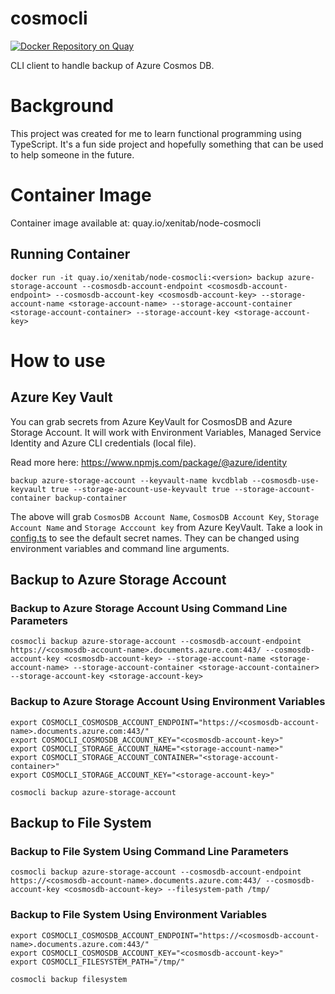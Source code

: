 # cosmocli

[![Docker Repository on Quay](https://quay.io/repository/xenitab/node-cosmocli/status "Docker Repository on Quay")](https://quay.io/repository/xenitab/node-cosmocli)

CLI client to handle backup of Azure Cosmos DB.

# Background

This project was created for me to learn functional programming using TypeScript. It's a fun side project and hopefully something that can be used to help someone in the future.

# Container Image

Container image available at: quay.io/xenitab/node-cosmocli

## Running Container

```shell
docker run -it quay.io/xenitab/node-cosmocli:<version> backup azure-storage-account --cosmosdb-account-endpoint <cosmosdb-account-endpoint> --cosmosdb-account-key <cosmosdb-account-key> --storage-account-name <storage-account-name> --storage-account-container <storage-account-container> --storage-account-key <storage-account-key>
```

# How to use

## Azure Key Vault

You can grab secrets from Azure KeyVault for CosmosDB and Azure Storage Account. It will work with Environment Variables, Managed Service Identity and Azure CLI credentials (local file).

Read more here: https://www.npmjs.com/package/@azure/identity

```shell
backup azure-storage-account --keyvault-name kvcdblab --cosmosdb-use-keyvault true --storage-account-use-keyvault true --storage-account-container backup-container
```

The above will grab `CosmosDB Account Name`, `CosmosDB Account Key`, `Storage Account Name` and `Storage Acccount key` from Azure KeyVault. Take a look in [config.ts](src/models/config.ts) to see the default secret names. They can be changed using environment variables and command line arguments.

## Backup to Azure Storage Account

### Backup to Azure Storage Account Using Command Line Parameters

```shell
cosmocli backup azure-storage-account --cosmosdb-account-endpoint https://<cosmosdb-account-name>.documents.azure.com:443/ --cosmosdb-account-key <cosmosdb-account-key> --storage-account-name <storage-account-name> --storage-account-container <storage-account-container> --storage-account-key <storage-account-key>
```

### Backup to Azure Storage Account Using Environment Variables

```shell
export COSMOCLI_COSMOSDB_ACCOUNT_ENDPOINT="https://<cosmosdb-account-name>.documents.azure.com:443/"
export COSMOCLI_COSMOSDB_ACCOUNT_KEY="<cosmosdb-account-key>"
export COSMOCLI_STORAGE_ACCOUNT_NAME="<storage-account-name>"
export COSMOCLI_STORAGE_ACCOUNT_CONTAINER="<storage-account-container>"
export COSMOCLI_STORAGE_ACCOUNT_KEY="<storage-account-key>"

cosmocli backup azure-storage-account
```

## Backup to File System

### Backup to File System Using Command Line Parameters

```shell
cosmocli backup azure-storage-account --cosmosdb-account-endpoint https://<cosmosdb-account-name>.documents.azure.com:443/ --cosmosdb-account-key <cosmosdb-account-key> --filesystem-path /tmp/
```

### Backup to File System Using Environment Variables

```shell
export COSMOCLI_COSMOSDB_ACCOUNT_ENDPOINT="https://<cosmosdb-account-name>.documents.azure.com:443/"
export COSMOCLI_COSMOSDB_ACCOUNT_KEY="<cosmosdb-account-key>"
export COSMOCLI_FILESYSTEM_PATH="/tmp/"

cosmocli backup filesystem
```
